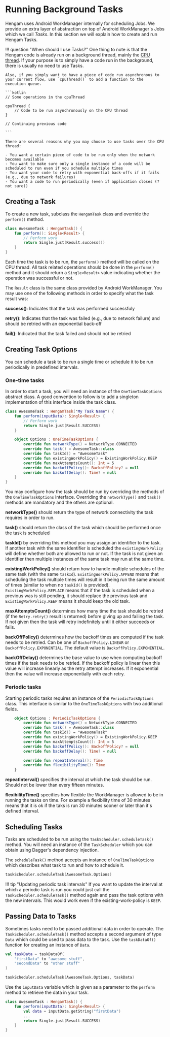 # Running Background Tasks

Hengam uses Android WorkManager internally for scheduling Jobs. We provide an extra layer of abstraction on top of Android WorkManager's Jobs which we call _Tasks_. In this section we will explain how to create and run Hengam Tasks.

!!! question "When should I use Tasks?"
    One thing to note is that the Hengam code is already run on a background thread, mainly the [CPU thread](/guide/threads#cpu-thread). If your purpose is to simply have a code run in the background, there is usually no need to use Tasks. 

    Also, if you simply want to have a piece of code run asynchronous to your current flow, use `cpuThread()` to add a function to the execution queue.

    ```kotlin
    // Some operations in the cpuThread

    cpuThread {
        // Code to be run asynchronously on the CPU thread
    }

    // Continuing previous code

    ```

    There are several reasons why you may choose to use tasks over the CPU thread:

    - You want a certain piece of code to be run only when the network becomes available
    - You want to make sure only a single instance of a code will be scheduled to run even if you schedule multiple times
    - You want your code to retry with exponential back-offs if it fails (e.g., due to network failures)
    - You want a code to run periodically (even if application closes (? not sure))


## Creating a Task
To create a new task, subclass the `HengamTask` class and override the `perform()` method. 

```kotlin
class AwesomeTask : HengamTask() {
    fun perform(): Single<Result> {
        // Perform work
        return Single.just(Result.success())
    }
}
```

Each time the task is to be run, the `perform()` method will be called on the CPU thread. All task related operations should be done in the `perform()` method and it should return a `Single<Result>` value indicating whether the operation was successful or not.

The `Result` class is the same class provided by Android WorkManager. You may use one of the following
methods in order to specify what the task result was:

**success()**: Indicates that the task was performed successfuly

**retry()**: Indicates that the task was failed (e.g., due to network failure) and should be retried with an exponential back-off

**fail()**: Indicated that the task failed and should not be retried

## Creating Task Options
You can schedule a task to be run a single time or schedule it to be run periodically in predefined intervals.

### One-time tasks
In order to start a task, you will need an instance of the `OneTimeTaskOptions` abstract class. A good convention to follow is to add a singleton implementation of this interface inside the task class.

```kotlin
class AwesomeTask : HengamTask("My Task Name") {
    fun perform(inputData): Single<Result> {
        // Perform work
        return Single.just(Result.SUCCESS)
    }

    object Options : OneTimeTaskOptions {
        override fun networkType() = NetworkType.CONNECTED
        override fun task() = AwesomeTask::class
        override fun taskId() = "AwesomeTask"
        override fun existingWorkPolicy() = ExistingWorkPolicy.KEEP
        override fun maxAttemptsCount(): Int = 5
        override fun backoffPolicy(): BackoffPolicy? = null
        override fun backoffDelay(): Time? = null
    }
}

```

You may configure how the task should be run by overriding the methods of the `OneTimeTaskOptions` interface.
Overriding the `networkType()` and `task()` methods are mandatory and the others are optional.

**networkType()** should return the type of network connectivity the task requires in order to run.

**task()** should return the class of the task which should be performed once the task is scheduled

**taskId()** by overriding this method you may assign an identifier to the task. If another task with the same 
identifier is scheduled the `existingWorkPolicy` will define whether both are allowed to run or not. If the task is
 not given an identifier then multiple instances of the same task may run at the same time.
 
**existingWorkPolicy()** should return how to handle multiple schedules of the same task (with the same `taskId`). `ExistingWorkPolicy.APPEND` means that scheduling the task multiple times will result in it being run the same amount of times (similar to when no `taskId()` is provided). `ExistingWorkPolicy.REPLACE` means that if the task is scheduled when a previous was is still pending, it should replace the previous task and `ExistingWorkPolicy.KEEP` means it should keep the old task.

**maxAttemptsCount()** determines how many time the task should be retried (if the `Retry.retry()` result is returned) before
giving up and failing the task. If not given then the task will retry indefinitely until it either succeeds or fails.

**backOffPolicy()** determines how the backoff times are computed if the task needs to be retried. Can be one of
`BackoffPolicy.LINEAR` or `BackoffPolicy.EXPONENTIAL`. The default value is `BackoffPolicy.EXPONENTIAL`.

**backOffDelay()** determines the base value to use when computing backoff times if the task needs to be retried. 
If the backoff policy is linear then this value will increase linearly as the retry attempt increases. If it exponential
then the value will increase exponentially with each retry.


### Periodic tasks
Starting periodic tasks requires an instance of the `PeriodicTaskOptions` class. This interface is similar to 
the `OneTimeTaskOptions` with two additional fields.

```kotlin
    object Options : PeriodicTaskOptions {
        override fun networkType() = NetworkType.CONNECTED
        override fun task() = AwesomeTask::class
        override fun taskId() = "AwesomeTask"
        override fun existingWorkPolicy() = ExistingWorkPolicy.KEEP
        override fun maxAttemptsCount(): Int = 5
        override fun backoffPolicy(): BackoffPolicy? = null
        override fun backoffDelay(): Time? = null

        override fun repeatInterval(): Time
        override fun flexibilityTime(): Time
    }
```

**repeatInterval()** specifies the interval at which the task should be run. Should not be lower than every
fifteen minutes.

**flexibilityTime()** specifies how flexible the WorkManager is allowed to be in running the tasks on time. For example
a flexibility time of 30 minutes means that it is ok if the taks is run 30 minutes sooner or later than it's defined interval.


## Scheduling Tasks
Tasks are scheduled to be run using the `TaskScheduler.scheduleTask()` method. You will need an instance of the `TaskScheduler` which you can obtain using Dagger's dependency injection.

The `scheduleTask()` method accepts an instance of `OneTimeTaskOptions` which describes what task to run and how to schedule it.

```kotlin
taskScheduler.scheduleTask(AwesomeTask.Options)
```

!!! tip "Updating periodic task intervals"
    If you want to update the interval at which a periodic task is run you could just call the `TaskScheduler.scheduleTask()`
    method again and pass the task options with the new intervals. This would work even if the existing-work-policy is `KEEP`. 

## Passing Data to Tasks

Sometimes tasks need to be passed additional data in order to operate. The `TaskScheduler.scheduleTask()` method accepts a second argument of type `Data` which could be used to pass data to the task. Use the `taskDataOf()` function for creating an instance of `Data`.

```kotlin
val taskData = taskDataOf(
    "firstData" to "awesome stuff",
    "secondData" to "other stuff"
)

taskScheduler.scheduleTask(AwesomeTask.Options, taskData)
```

Use the `inputData` variable which is given as a parameter to the `perform` method to retrieve the data in your task.

```kotlin
class AwesomeTask : HengamTask() {
    fun perform(inputData): Single<Result> {
        val data = inputData.getString("firstData")
        ...
        return Single.just(Result.SUCCESS)
    }
}

```